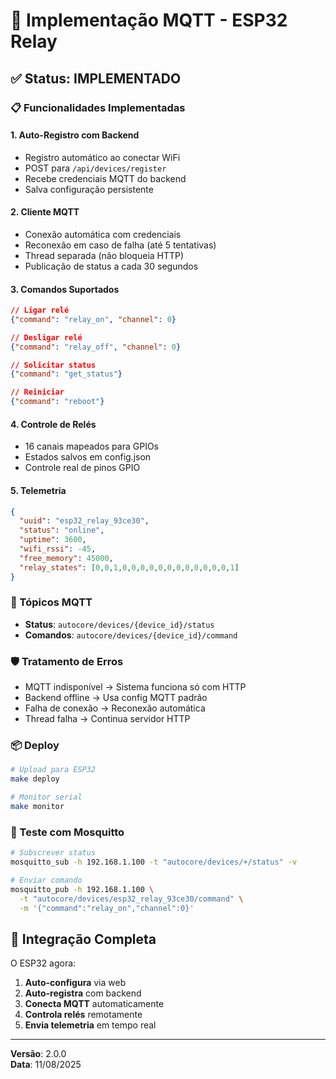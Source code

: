 # 🔌 Implementação MQTT - ESP32 Relay

## ✅ Status: IMPLEMENTADO

### 📋 Funcionalidades Implementadas

#### 1. **Auto-Registro com Backend**
- Registro automático ao conectar WiFi
- POST para `/api/devices/register`
- Recebe credenciais MQTT do backend
- Salva configuração persistente

#### 2. **Cliente MQTT**
- Conexão automática com credenciais
- Reconexão em caso de falha (até 5 tentativas)
- Thread separada (não bloqueia HTTP)
- Publicação de status a cada 30 segundos

#### 3. **Comandos Suportados**
```json
// Ligar relé
{"command": "relay_on", "channel": 0}

// Desligar relé  
{"command": "relay_off", "channel": 0}

// Solicitar status
{"command": "get_status"}

// Reiniciar
{"command": "reboot"}
```

#### 4. **Controle de Relés**
- 16 canais mapeados para GPIOs
- Estados salvos em config.json
- Controle real de pinos GPIO

#### 5. **Telemetria**
```json
{
  "uuid": "esp32_relay_93ce30",
  "status": "online",
  "uptime": 3600,
  "wifi_rssi": -45,
  "free_memory": 45000,
  "relay_states": [0,0,1,0,0,0,0,0,0,0,0,0,0,0,0,1]
}
```

### 📡 Tópicos MQTT

- **Status**: `autocore/devices/{device_id}/status`
- **Comandos**: `autocore/devices/{device_id}/command`

### 🛡️ Tratamento de Erros

- MQTT indisponível → Sistema funciona só com HTTP
- Backend offline → Usa config MQTT padrão
- Falha de conexão → Reconexão automática
- Thread falha → Continua servidor HTTP

### 📦 Deploy

```bash
# Upload para ESP32
make deploy

# Monitor serial
make monitor
```

### 🧪 Teste com Mosquitto

```bash
# Subscrever status
mosquitto_sub -h 192.168.1.100 -t "autocore/devices/+/status" -v

# Enviar comando
mosquitto_pub -h 192.168.1.100 \
  -t "autocore/devices/esp32_relay_93ce30/command" \
  -m '{"command":"relay_on","channel":0}'
```

## 🎯 Integração Completa

O ESP32 agora:
1. **Auto-configura** via web
2. **Auto-registra** com backend
3. **Conecta MQTT** automaticamente
4. **Controla relés** remotamente
5. **Envia telemetria** em tempo real

---
**Versão**: 2.0.0  
**Data**: 11/08/2025